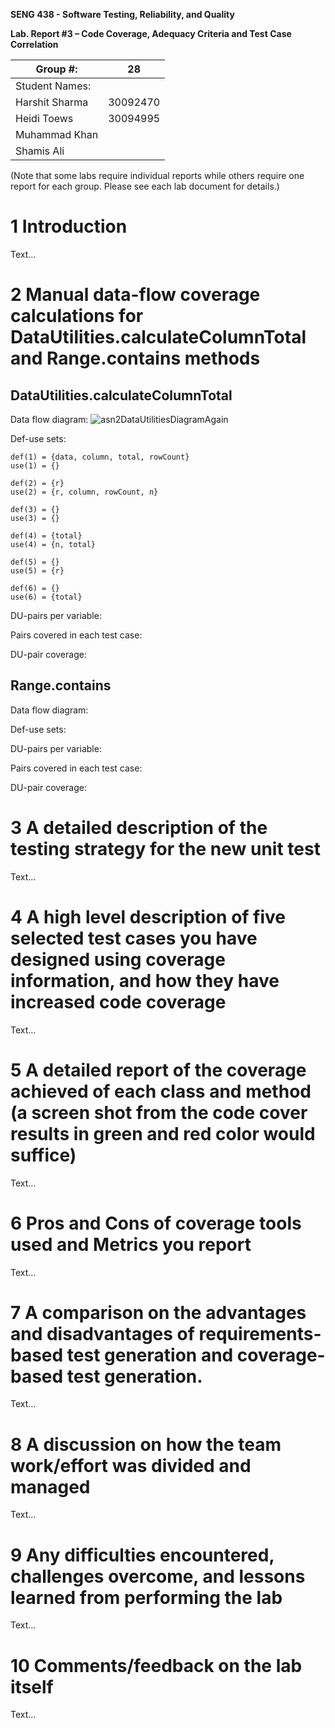 **SENG 438 - Software Testing, Reliability, and Quality**

**Lab. Report #3 – Code Coverage, Adequacy Criteria and Test Case Correlation**

| Group \#:      |    28    |
| -------------- | ---      |
| Student Names: |          |
| Harshit Sharma | 30092470 |
| Heidi Toews    | 30094995 |
| Muhammad Khan  |          |
| Shamis Ali     |          |

(Note that some labs require individual reports while others require one report
for each group. Please see each lab document for details.)

# 1 Introduction

Text…

# 2 Manual data-flow coverage calculations for DataUtilities.calculateColumnTotal and Range.contains methods

## DataUtilities.calculateColumnTotal

Data flow diagram: 
![asn2DataUtilitiesDiagramAgain](https://user-images.githubusercontent.com/81480268/156487592-97a26f45-33ba-4bef-954f-21a3095ec645.jpg)

Def-use sets: 
```
def(1) = {data, column, total, rowCount}
use(1) = {}

def(2) = {r}
use(2) = {r, column, rowCount, n}

def(3) = {}
use(3) = {}

def(4) = {total}
use(4) = {n, total}

def(5) = {}
use(5) = {r}

def(6) = {}
use(6) = {total}
```

DU-pairs per variable: 

Pairs covered in each test case: 

DU-pair coverage: 

## Range.contains 

Data flow diagram: 

Def-use sets: 

DU-pairs per variable: 

Pairs covered in each test case: 

DU-pair coverage: 

# 3 A detailed description of the testing strategy for the new unit test

Text…

# 4 A high level description of five selected test cases you have designed using coverage information, and how they have increased code coverage

Text…

# 5 A detailed report of the coverage achieved of each class and method (a screen shot from the code cover results in green and red color would suffice)

Text…

# 6 Pros and Cons of coverage tools used and Metrics you report

Text…

# 7 A comparison on the advantages and disadvantages of requirements-based test generation and coverage-based test generation.

Text…

# 8 A discussion on how the team work/effort was divided and managed

Text…

# 9 Any difficulties encountered, challenges overcome, and lessons learned from performing the lab

Text…

# 10 Comments/feedback on the lab itself

Text…
